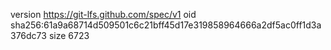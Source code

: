 version https://git-lfs.github.com/spec/v1
oid sha256:61a9a68714d509501c6c21bff45d17e319858964666a2df5ac0ff1d3a376dc73
size 6723

